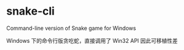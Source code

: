 # snake-cli
Command-line version of Snake game for Windows

Windows 下的命令行版贪吃蛇，直接调用了 Win32 API 因此可移植性差
